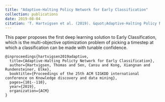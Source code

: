 ```yaml
---
title: "Adaptive-Halting Policy Network for Early Classification"
collection: publications
date: 2019-08-04
citation: 'T. Hartvigsen et al. (2019). &quot;Adaptive-Halting Policy Network for Early Classification.&quot; <i>ACM SIGKDD</i>.'
---
```


This paper proposes the first deep learning solution to Early Classification, which is the multi-objective optimization problem of picking a timestep at which a classification can be made with tunable confidence.

```
@inproceedings{hartvigsen2019adaptive,
  title={Adaptive-Halting Policty Network for Early Classification},
  author={Hartvigsen, Thomas and Sen, Cansu and Kong, Xiangnan and Rundensteiner, Elke},
  booktitle={Proceedings of the 25th ACM SIGKDD international conference on Knowledge discovery and data mining},
  pages={101--110},
  year={2019},
  organization={ACM}
}
```
